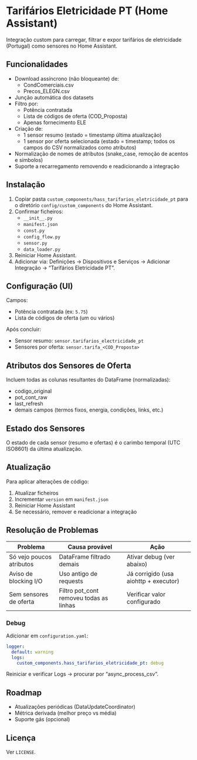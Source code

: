 # Tarifários Eletricidade PT (Home Assistant)

Integração custom para carregar, filtrar e expor tarifários de eletricidade (Portugal) como sensores no Home Assistant.

## Funcionalidades

- Download assíncrono (não bloqueante) de:
  - CondComerciais.csv
  - Precos_ELEGN.csv
- Junção automática dos datasets
- Filtro por:
  - Potência contratada
  - Lista de códigos de oferta (COD_Proposta)
  - Apenas fornecimento ELE
- Criação de:
  - 1 sensor resumo (estado = timestamp última atualização)
  - 1 sensor por oferta selecionada (estado = timestamp; todos os campos do CSV normalizados como atributos)
- Normalização de nomes de atributos (snake_case, remoção de acentos e símbolos)
- Suporte a recarregamento removendo e readicionando a integração

## Instalação

1. Copiar pasta `custom_components/hass_tarifarios_eletricidade_pt` para o diretório `config/custom_components` do Home Assistant.
2. Confirmar ficheiros:
   - `__init__.py`
   - `manifest.json`
   - `const.py`
   - `config_flow.py`
   - `sensor.py`
   - `data_loader.py`
3. Reiniciar Home Assistant.
4. Adicionar via: Definições → Dispositivos e Serviços → Adicionar Integração → “Tarifários Eletricidade PT”.

## Configuração (UI)

Campos:
- Potência contratada (ex: `5.75`)
- Lista de códigos de oferta (um ou vários)

Após concluir:
- Sensor resumo: `sensor.tarifarios_electricidade_pt`
- Sensores por oferta: `sensor.tarifa_<COD_Proposta>`

## Atributos dos Sensores de Oferta

Incluem todas as colunas resultantes do DataFrame (normalizadas):
- codigo_original
- pot_cont_raw
- last_refresh
- demais campos (termos fixos, energia, condições, links, etc.)

## Estado dos Sensores

O estado de cada sensor (resumo e ofertas) é o carimbo temporal (UTC ISO8601) da última atualização.

## Atualização

Para aplicar alterações de código:
1. Atualizar ficheiros
2. Incrementar `version` em `manifest.json`
3. Reiniciar Home Assistant
4. Se necessário, remover e readicionar a integração

## Resolução de Problemas

| Problema | Causa provável | Ação |
|----------|----------------|------|
| Só vejo poucos atributos | DataFrame filtrado demais | Ativar debug (ver abaixo) |
| Aviso de blocking I/O | Uso antigo de requests | Já corrigido (usa aiohttp + executor) |
| Sem sensores de oferta | Filtro pot_cont removeu todas as linhas | Verificar valor configurado |

### Debug

Adicionar em `configuration.yaml`:
```yaml
logger:
  default: warning
  logs:
    custom_components.hass_tarifarios_eletricidade_pt: debug
```

Reiniciar e verificar Logs → procurar por “async_process_csv”.

## Roadmap

- Atualizações periódicas (DataUpdateCoordinator)
- Métrica derivada (melhor preço vs média)
- Suporte gás (opcional)

## Licença

Ver `LICENSE`.
